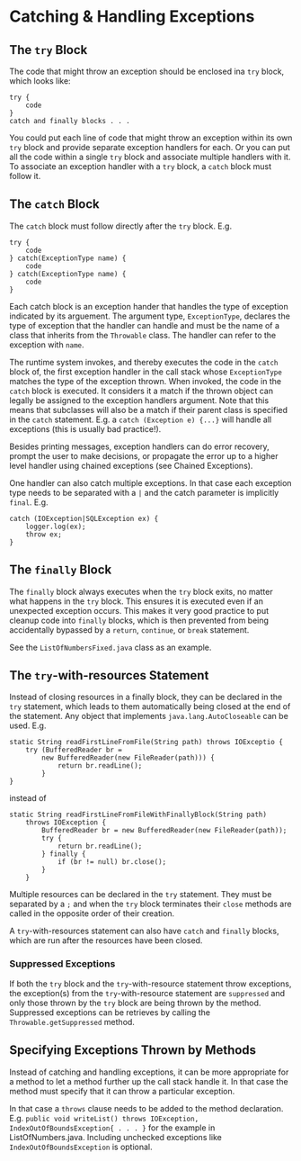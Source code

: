 # Catching & Handling Exceptions

## The `try` Block

The code that might throw an exception should be enclosed ina `try` block, which looks like:
```
try {
    code
}
catch and finally blocks . . .
```

You could put each line of code that might throw an exception within its own `try` block and provide separate exception handlers for each. Or you can put all the code within a single `try` block and associate multiple handlers with it. To associate an exception handler with a `try` block, a `catch` block must follow it.

## The `catch` Block

The `catch` block must follow directly after the `try` block. E.g.
```
try {
    code
} catch(ExceptionType name) {
    code
} catch(ExceptionType name) {
    code
}
```

Each catch block is an exception hander that handles the type of exception indicated by its arguement. The argument type, `ExceptionType`, declares the type of exception that the handler can handle and must be the name of a class that inherits from the `Throwable` class. The handler can refer to the exception with `name`.

The runtime system invokes, and thereby executes the code in the `catch` block of, the first exception handler in the call stack whose `ExceptionType` matches the type of the exception thrown. When invoked, the code in the `catch` block is executed. It considers it a match if the thrown object can legally be assigned to the exception handlers argument. Note that this means that subclasses will also be a match if their parent class is specified in the `catch` statement. E.g. a `catch (Exception e) {...}` will handle all exceptions (this is usually bad practice!).

Besides printing messages, exception handlers can do error recovery, prompt the user to make decisions, or propagate the error up to a higher level handler using chained exceptions (see Chained Exceptions).

One handler can also catch multiple exceptions. In that case each exception type needs to be separated with a `|` and the catch parameter is implicitly `final`. E.g.
```
catch (IOException|SQLException ex) {
    logger.log(ex);
    throw ex;
}
```

## The `finally` Block

The `finally` block always executes when the `try` block exits, no matter what happens in the `try` block. This ensures it is executed even if an unexpected exception occurs. This makes it very good practice to put cleanup code into `finally` blocks, which is then prevented from being accidentally bypassed by a `return`, `continue`, or `break` statement.

See the `ListOfNumbersFixed.java` class as an example.

## The `try`-with-resources Statement

Instead of closing resources in a finally block, they can be declared in the `try` statement, which leads to them automatically being closed at the end of the statement. Any object that implements `java.lang.AutoCloseable` can be used. E.g.
```
static String readFirstLineFromFile(String path) throws IOExceptio {
    try (BufferedReader br =
        new BufferedReader(new FileReader(path))) {
            return br.readLine();
        }
}
```
instead of
```
static String readFirstLineFromFileWithFinallyBlock(String path)
    throws IOException {
        BufferedReader br = new BufferedReader(new FileReader(path));
        try {
            return br.readLine();
        } finally {
            if (br != null) br.close();
        }
    }
```

Multiple resources can be declared in the `try` statement. They must be separated by a `;` and when the `try` block terminates their `close` methods are called in the opposite order of their creation.

A `try`-with-resources statement can also have `catch` and `finally` blocks, which are run after the resources have been closed.

### Suppressed Exceptions

If both the `try` block and the `try`-with-resource statement throw exceptions, the exception(s) from the `try`-with-resource statement are `suppressed` and only those thrown by the `try` block are being thrown by the method. Suppressed exceptions can be retrieves by calling the `Throwable.getSuppressed` method.

## Specifying Exceptions Thrown by Methods

Instead of catching and handling exceptions, it can be more appropriate for a method to let a method further up the call stack handle it. In that case the method must specify that it can throw a particular exception.

In that case a `throws` clause needs to be added to the method declaration. E.g. `public void writeList() throws IOException, IndexOutOfBoundsException{ . . . }` for the example in ListOfNumbers.java. Including unchecked exceptions like `IndexOutOfBoundsException` is optional.